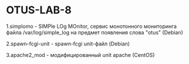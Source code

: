 # OTUS-LAB-8
1.simplomo - SIMPle LOg MOnitor, сервис монотонного мониторинга файла  /var/log/simple_log на предмет появления слова "otus" (Debian)

2.spawn-fcgi-unit - spawn-fcgi unit-файл (Debian)

3.apache2_mod - модифицированный unit apache (CentOS)
